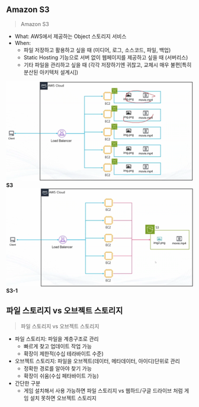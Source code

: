 ## Amazon S3
> Amazon S3
- What: AWS에서 제공하는 Object 스토리지 서비스
- When: 
    - 파일 저장하고 활용하고 싶을 때 (미디어, 로그, 소스코드, 파일, 백업)
    - Static Hosting 기능으로 서버 없이 웹페이지를 제공하고 싶을 때 (서버리스)
    - 기타 파일을 관리하고 싶을 때 (각각 저장하기엔 귀찮고, 교체시 매우 불편[특히 분산된 아키텍처 설계시])



![S3](./S3.png) **S3**
![S3-1](./S3-1.png) **S3-1**

## 파일 스토리지 vs 오브젝트 스토리지
> 파일 스토리지 vs 오브젝트 스토리지
- 파일 스토리지: 파일을 계층구조로 관리
    - 빠르게 찾고 업데이트 작업 가능
    - 확장이 제한적(수십 테라바이트 수준)
- 오브젝트 스토리지: 파일을 오브젝트(데이터, 메타데이터, 아이디)단위로 관리
    - 정확한 경로를 알아야 찾기 가능
    - 확장이 쉬움(수십 페타바이트 가능)
- 간단한 구분
    - 게임 설치해서 사용 가능하면 파일 스토리지 vs 웹하드/구글 드라이브 처럼 게임 설치 못하면 오브젝트 스토리지

